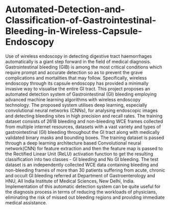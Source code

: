 # Automated-Detection-and-Classification-of-Gastrointestinal-Bleeding-in-Wireless-Capsule-Endoscopy
Use of wireless endoscopy in detecting digestive tract haemorrhages automatically is a giant step forward in the field of medical diagnosis. Gastrointestinal bleeding (GIB) is among the most critical conditions which require prompt and accurate detection so as to prevent the grave complications and mortalities that may follow. Specifically, wireless endoscopy through its capsule endoscopy has provided a minimally invasive way to visualise the entire GI tract. This project proposes an automated detection system of Gastrointestinal (GI) bleeding employing advanced machine learning algorithms with wireless endoscopy technology. 
The proposed system utilises deep learning, especially convolutional neural networks (CNNs), for analysing endoscopic images and detecting bleeding sites in high precision and recall rates. The training dataset consists of 2618 bleeding and non-bleeding WCE frames collected from multiple internet resources, datasets with a vast variety and types of gastrointestinal (GI) bleeding throughout the GI tract along with medically validated binary masks and bounding boxes. 
The training dataset is passed through a deep learning architecture based Convolutional neural network(CNN) for feature extraction and then the feature map is passed to the Rectified Linear Unit (ReLU) activation function to get the resulting classification into two classes - GI bleeding and No GI bleeding. The test dataset is an independently collected WCE data containing bleeding and non-bleeding frames of more than 30 patients suffering from acute, chronic and occult GI bleeding referred at Department of Gastroenterology and HNU, All India Institute of Medical Sciences, New Delhi, India. Implementation of this automatic detection system can be quite useful for the diagnosis process in terms of reducing the workloads of physicians, eliminating the risk of missed out bleeding regions and providing immediate medical assistance.
